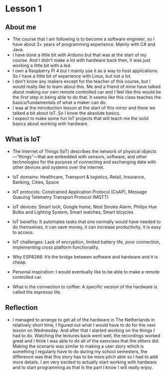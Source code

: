 # Lesson 1

## About me

* The course that I am following is to become a software engineer, so I have about 3+ years of programming experience. Mainly with C# and Java.
* I have done a little bit with Arduino but that was at the start of my course. And I didn’t make a lot with hardware back then, it was just working a little bit with a led. 
* I own a Raspberry Pi 4 but I mainly use it as a way to host applications. So I have a little bit of experience with Linux, but not a lot.
* I don’t know any makers except for the teacher of this course, but I would really like to learn about this. Me and a friend of mine have talked about making our own remote controlled car and I feel like this would be the first step in being able to do that. It seems like this class teaches the basics/fundamentals of what a maker can do.
* I was at the introduction lesson at the start of this minor and there we talked a bit about IoT. So I know the absolute basics. 
* I expect to make some fun IoT projects that will teach me the solid basics about working with hardware.

## What is IoT

* The Internet of Things (IoT) describes the network of physical objects—“things”—that are embedded with sensors, software, and other technologies for the purpose of connecting and exchanging data with other devices and systems over the internet.
* IoT domains: Healthcare, Transport & logistics, Retail, Insurance, Banking, Cities, Space
* IoT protocols: Constrained Application Protocol (CoAP), Message Queuing Telemetry Transport Protocol (MQTT)
* IoT devices: Smart lock, Google home, Nest Smoke Alarm, Philips Hue Bulbs and Lighting System, Smart watches, Smart bicycles
* IoT benefits: It automates tasks that one normally would have needed to do themselves, it can save money, it can increase productivity, it is easy to access.
* IoT challenges: Lack of encryption, limited battery life, poor connection, implementing cross platform functionality.

* Why ESP8266: It’s the bridge between software and hardware and it is cheap.
* Personal inspiration: I would eventually like to be able to make a remote controlled car.
* What is the connection to coffee: A specific version of the hardware is called the espresso lite.


## Reflection

* I managed to arrange to get all of the hardware in The Netherlands in relatively short time, I figured out what I would have to do for the next lesson on Wednesday. And after that I started working on the things I had to do. Watching the lectures back went well, the recordings worked great and I think I was able to do all of the exercises that the others did. Making the scenario was similar to making a user story which is something I regularly have to do during my school semesters, the difference was that this story has to be more pitch able so I had to add more details. 
I am very excited to actually start working with hardware and to start programming as that is the part I know I will really enjoy.
